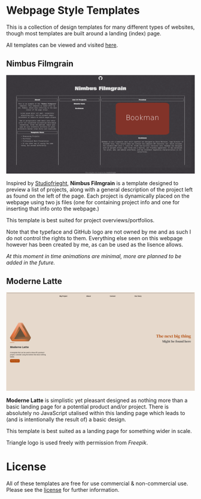 # Webpage Style Templates

This is a collection of design templates for many different types of websites, though most templates are built around a landing (index) page.

All templates can be viewed and visited [here](https://quarkincomputing.github.io/webpage-style-templates/).

## Nimbus Filmgrain

![Nimbus Filmgrain Thumbnail](Thumbnails/Nimbus.png)

Inspired by [Studiofrieght](https://www.landing.love/sites/studiofreight/), **Nimbus Filmgrain** is a template designed to preview a list of projects, along with a general description of the project left as found on the left of the page. Each project is dynamically placed on the webpage using two js files (one for containing project info and one for inserting that info onto the webpage.)

This template is best suited for project overviews/portfolios.

Note that the typeface and GitHub logo are not owned by me and as such I do not control the rights to them. Everything else seen on this webpage however has been created by me, as can be used as the lisence allows.

*At this moment in time animations are minimal, more are planned to be added in the future.*

## Moderne Latte

![Cafe Latte Thumbnail](Thumbnails/Latte.png)

**Moderne Latte** is simplistic yet pleasant designed as nothing more than a basic landing page for a potential product and/or project. There is absolutely no JavaScript utalised within this landing page which leads to (and is intentionally the result of) a basic design.

This template is best suited as a landing page for something wider in scale.

Triangle logo is used freely with permission from *Freepik*.

# License

All of these templates are free for use commercial & non-commercial use. Please see the [license](LICENSE) for further information.
